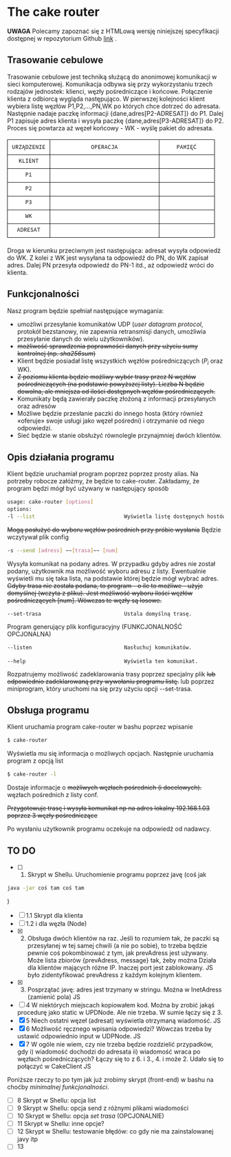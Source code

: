 # The cake router
**UWAGA** Polecamy zapoznać się z HTMLową wersję niniejszej
specyfikacji dostępnej w repozytorium Github
[link](https://github.com/jacawaca/the-cake-router) .

## Trasowanie cebulowe
Trasowanie cebulowe jest techniką służącą do anonimowej komunikacji w sieci
komputerowej. Komunikacja odbywa się przy wykorzystaniu trzech rodzajów
jednostek: klienci, węzły pośredniczące i końcowe.
Połączenie klienta z odbiorcą wygląda następująco.
W pierwszej kolejności klient wybiera listę węzłów P1,P2,…,PN,WK
po których chce dotrzeć do adresata.
Następnie nadaje paczkę informacji {dane,adres[P2-ADRESAT]} do 
P1. Dalej P1 zapisuje adres klienta i wysyła paczkę
{dane,adres[P3-ADRESAT]} do P2. Proces się powtarza aż węzeł końcowy - WK - wyślę pakiet do adresata.

![Trasowanie cebulowe](fig/wysylka.gif)

Droga w kierunku przeciwnym jest następująca: adresat wysyła
odpowiedź do WK. Z kolei z WK jest wysyłana ta odpowiedź do PN,
do WK zapisał adres. Dalej PN przesyła odpowiedź do PN-1 itd., aż
odpowiedź wróci do klienta.

## Funkcjonalności

Nasz program będzie spełniał następujące wymagania:
- umożliwi przesyłanie komunikatów UDP (*user datagram protocol*, protokół
bezstanowy, nie zapewnia retransmisji danych, umożliwia przesyłanie danych
do wielu użytkowników).
- ~~możliwość sprawdzenia poprawności danych przy użyciu sumy kontrolnej (np.
*sha256sum*)~~
- Klient będzie posiadał listę wszystkich węzłów pośredniczących ($P_i$ oraz WK).
- ~~Z poziomu klienta będzie możliwy wybór trasy przez N węzłów pośredniczących 
(na podstawie powyższej listy). Liczba N będzie dowolna, ale mniejsza od ilości
dostępnych węzłów pośredniczących.~~
- Komunikaty będą zawierały paczkę złożoną z informacji przesyłanych oraz
adresów
- Możliwe będzie przesłanie paczki do innego hosta (który również
«oferuje» swoje usługi jako węzeł pośredni) i otrzymanie od niego odpowiedzi.
- Sieć będzie w stanie obsłużyć równolegle przynajmniej dwóch klientów.

## Opis działania programu
Klient będzie uruchamiał program poprzez poprzez prosty alias. Na potrzeby robocze
załóżmy, że będzie to cake-router.
Zakładamy, że program będzi mógł być używany w następujący sposób
``` bash
usage: cake-router [options]
options:
-l --list                             Wyświetla listę dostępnych hostów.  
``````
~~Mogą posłużyć do wyboru węzłów pośrednich przy próbie wysłania~~
Będzie wczytywał plik config
```bash
-s --send [adress] ~~[trasa]~~ [num]
```
Wysyła komunikat na podany adres.
W przypadku gdyby adres nie został podany, użytkownik ma możliwość
wyboru adresu z listy. Ewentualnie wyświetli mu się taka lista,
na podstawie której będzie mógł wybrać adres.
~~Gdyby trasa nie została podana, to program - o ile to możliwe - 
użyje domyślnej (wczyta z pliku). Jest możliwość wyboru
ilości węzłów pośredniczących [num]. Wówczas te węzły są losowe.~~
```
--set-trasa                           Ustala domyślną trasę.
```
Program generujący plik konfiguracyjny (FUNKCJONALNOŚĆ OPCJONALNA)
```
--listen                              Nasłuchuj komunikatów.

--help                                Wyświetla ten komunikat.
```
Rozpatrujemy możliwość zadeklarowania trasy poprzez specjalny
plik ~~lub odpowiednio zadeklarowaną przy wywołaniu programu
listę.~~ lub poprzez miniprogram, który uruchomi na się przy użyciu opcji
--set-trasa.
## Obsługa programu
Klient uruchamia program cake-router w bashu poprzez wpisanie
``` bash
$ cake-router
```
Wyświetla mu się informacja o możliwych opcjach. Następnie
uruchamia program z opcją list
``` bash
$ cake-router -l
```
Dostaje informacje o ~~możliwych węzłach pośrednich (i docelowych).~~ węzłach
pośrednich z listy conf.

~~Przygotowuje trasę i wysyła komunikat np na adres lokalny 192.168.1.03 poprzez 3 węzły pośredniczące~~

Po wysłaniu użytkownik programu oczekuje na odpowiedź od nadawcy.

## TO DO
[//]: # (Aby oznaczyć pozycję w liście za zrobioną zamień [ ] na [X])
- [ ] 1. Skrypt w Shellu. Uruchomienie programu poprzez javę (coś jak 
``` sh
java -jar coś tam coś tam
```
  )
- [ ] 1.1 Skrypt dla klienta
- [ ] 1.2 i dla węzła (Node)
- [X] 2. Obsługa dwóch klientów na raz. Jeśli to rozumiem tak, że paczki są przesyłanej
  w tej samej chwili (a nie po sobie), to trzeba będzie pewnie coś pokombinować z tym, jak
  prevAdress jest używany. Może lista zbiorów {prevAdress, message} tak, żeby można
  Działa dla klientów mających różne IP. Inaczej port jest zablokowany. JS
  było zidentyfikować prevAdress z każdym kolejnym klientem.
- [X] 3. Posprzątać javę: adres jest trzymany w stringu. Można w InetAdress (zamienić pola) JS
- [ ] 4  W niektórych miejscach kopiowałem kod. Można by zrobić jakąś procedurę jako
  static w UPDNode. Ale nie trzeba. W sumie łączy się z 3.
- [X] 5  Niech ostatni węzeł (adresat) wyświetla otrzymaną wiadomość. JS
- [X] 6  Możliwość ręcznego wpisania odpowiedzi? Wówczas trzeba by ustawić odpowiednio
  input w UDPNode. JS
- [X] 7 W ogóle nie wiem, czy nie trzeba będzie rozdzielić przypadków, gdy i) wiadomość
  dochodzi do adresata ii) wiadomość wraca po węzłach pośredniczących? Łączy się to
  z 6. i 3., 4. i może 2.
  Udało się to połączyć w CakeClient JS
  
Poniższe rzeczy to po tym jak już zrobimy skrypt (front-end) w bashu na choćby *minimalnej
funkcjonalności*.
- [ ] 8  Skrypt w Shellu: opcja list
- [ ] 9  Skrypt w Shellu: opcja send z różnymi plikami wiadomości
- [ ] 10 Skrypt w Shellu: opcja *set trasa* (OPCJONALNIE)
- [ ] 11 Skrypt w Shellu: inne opcje?
- [ ] 12 Skrypt w Shellu: testowanie błędów: co gdy nie ma zainstalowanej javy itp
- [ ] 13
